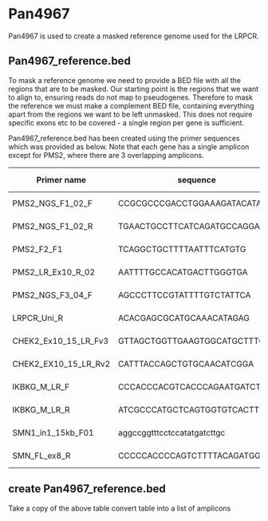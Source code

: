 # Pan4967

Pan4967 is used to create a masked reference genome used for the LRPCR.

## Pan4967_reference.bed
To mask a reference genome we need to provide a BED file with all the regions that are to be masked.
Our starting point is the regions that we want to align to, ensuring reads do not map to pseudogenes.
Therefore to mask the reference we must make a complement BED file, containing everything apart from the regions we want to be left unmasked.
This does not require specific exons etc to be covered -  a single region per gene is sufficient.

Pan4967_reference.bed has been created using the primer sequences which was provided as below. Note that each gene has a single amplicon except for PMS2, where there are 3 overlapping amplicons.


|Primer name|sequence|coordinate|Amplicon coordinates|
| --- | --- | --- | --- |
|PMS2_NGS_F1_02_F|CCGCGCCCGACCTGGAAAGATACATA|chr7:6049625-6049650|chr7:6036325-6049650|
|PMS2_NGS_F1_02_R|TGAACTGCCTTCATCAGATGCCAGGA|chr7:6036325-6036350||
|PMS2_F2_F1|TCAGGCTGCTTTTAATTTCATGTG|chr7:6040147-6040170|chr7:6028355-6040170|
|PMS2_LR_Ex10_R_02|AATTTTGCCACATGACTTGGGTGA|chr7:6028355-6028378||
|PMS2_NGS_F3_04_F|AGCCCTTCCGTATTTTGTCTATTCA|chr7:6030089-6030113|chr7:6012820-6030113|
|LRPCR_Uni_R|ACACGAGCGCATGCAAACATAGAG|chr7:6012820-6012843||
|CHEK2_Ex10_15_LR_Fv3|GTTAGCTGGTTGAAGTGGCATGCTTTGTG|chr22:29093702-29093730|chr22:29082610-29093730|
|CHEK2_EX10_15_LR_Rv2|CATTTACCAGCTGTGCAACATCGGA|chr22:29082610-29082634||
|IKBKG_M_LR_F|CCCACCCACGTCACCCAGAATGATCT|chrX:153779710-153779735|chrX:153779710-153793317|
|IKBKG_M_LR_R|ATCGCCCATGCTCAGTGGTGTCACTT|chrX:153793292-153793317||
|SMN1_in1_15kb_F01|aggccggtttcctccatatgatcttgc|chr5:70233401-70233427|chr5:70233401-70248509|
|SMN_FL_ex8_R|CCCCCACCCCAGTCTTTTACAGATGGT|chr5:70248483-70248509||

## create Pan4967_reference.bed
Take a copy of the above table
convert table into a list of amplicons
